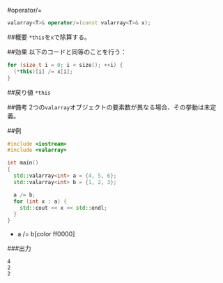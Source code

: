 #operator/=
```cpp
valarray<T>& operator/=(const valarray<T>& x);
```

##概要
`*this`を`x`で除算する。


##効果
以下のコードと同等のことを行う：

```cpp
for (size_t i = 0; i < size(); ++i) {
  (*this)[i] /= x[i];
}
```


##戻り値
`*this`


##備考
2つの`valarray`オブジェクトの要素数が異なる場合、その挙動は未定義。


##例
```cpp
#include <iostream>
#include <valarray>

int main()
{
  std::valarray<int> a = {4, 5, 6};
  std::valarray<int> b = {1, 2, 3};

  a /= b;
  for (int x : a) {
    std::cout << x << std::endl;
  }
}
```
* a /= b[color ff0000]

###出力
```
4
2
2
```


